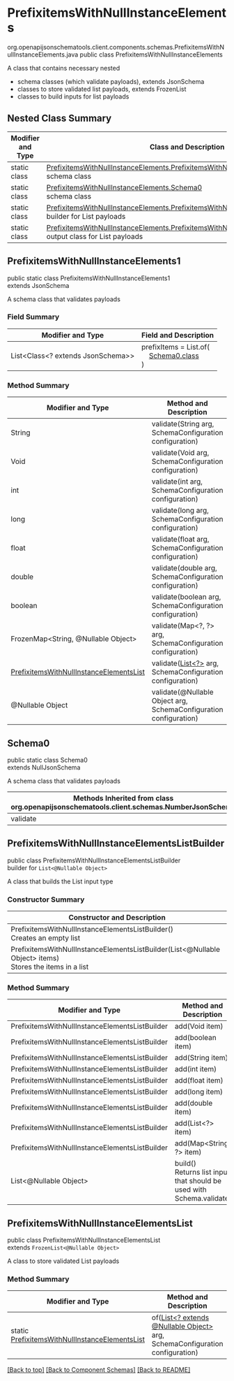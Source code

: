 # PrefixitemsWithNullInstanceElements
org.openapijsonschematools.client.components.schemas.PrefixitemsWithNullInstanceElements.java
public class PrefixitemsWithNullInstanceElements

A class that contains necessary nested
- schema classes (which validate payloads), extends JsonSchema
- classes to store validated list payloads, extends FrozenList
- classes to build inputs for list payloads

## Nested Class Summary
| Modifier and Type | Class and Description |
| ----------------- | ---------------------- |
| static class | [PrefixitemsWithNullInstanceElements.PrefixitemsWithNullInstanceElements1](#prefixitemswithnullinstanceelements1)<br> schema class |
| static class | [PrefixitemsWithNullInstanceElements.Schema0](#schema0)<br> schema class |
| static class | [PrefixitemsWithNullInstanceElements.PrefixitemsWithNullInstanceElementsListBuilder](#prefixitemswithnullinstanceelementslistbuilder)<br> builder for List payloads |
| static class | [PrefixitemsWithNullInstanceElements.PrefixitemsWithNullInstanceElementsList](#prefixitemswithnullinstanceelementslist)<br> output class for List payloads |

## PrefixitemsWithNullInstanceElements1
public static class PrefixitemsWithNullInstanceElements1<br>
extends JsonSchema

A schema class that validates payloads

### Field Summary
| Modifier and Type | Field and Description |
| ----------------- | ---------------------- |
| List<Class<? extends JsonSchema>> | prefixItems = List.of(<br>&nbsp;&nbsp;&nbsp;&nbsp;[Schema0.class](#schema0)<br>)<br> |

### Method Summary
| Modifier and Type | Method and Description |
| ----------------- | ---------------------- |
| String | validate(String arg, SchemaConfiguration configuration) |
| Void | validate(Void arg, SchemaConfiguration configuration) |
| int | validate(int arg, SchemaConfiguration configuration) |
| long | validate(long arg, SchemaConfiguration configuration) |
| float | validate(float arg, SchemaConfiguration configuration) |
| double | validate(double arg, SchemaConfiguration configuration) |
| boolean | validate(boolean arg, SchemaConfiguration configuration) |
| FrozenMap<String, @Nullable Object> | validate(Map&lt;?, ?&gt; arg, SchemaConfiguration configuration) |
| [PrefixitemsWithNullInstanceElementsList](#prefixitemswithnullinstanceelementslist) | validate([List<?>](#prefixitemswithnullinstanceelementslistbuilder) arg, SchemaConfiguration configuration) |
| @Nullable Object | validate(@Nullable Object arg, SchemaConfiguration configuration) |
## Schema0
public static class Schema0<br>
extends NullJsonSchema

A schema class that validates payloads

| Methods Inherited from class org.openapijsonschematools.client.schemas.NumberJsonSchema |
| ------------------------------------------------------------------ |
| validate                                                           |

## PrefixitemsWithNullInstanceElementsListBuilder
public class PrefixitemsWithNullInstanceElementsListBuilder<br>
builder for `List<@Nullable Object>`

A class that builds the List input type

### Constructor Summary
| Constructor and Description |
| --------------------------- |
| PrefixitemsWithNullInstanceElementsListBuilder()<br>Creates an empty list |
| PrefixitemsWithNullInstanceElementsListBuilder(List<@Nullable Object> items)<br>Stores the items in a list |

### Method Summary
| Modifier and Type | Method and Description |
| ----------------- | ---------------------- |
| PrefixitemsWithNullInstanceElementsListBuilder | add(Void item) |
| PrefixitemsWithNullInstanceElementsListBuilder | add(boolean item) |
| PrefixitemsWithNullInstanceElementsListBuilder | add(String item) |
| PrefixitemsWithNullInstanceElementsListBuilder | add(int item) |
| PrefixitemsWithNullInstanceElementsListBuilder | add(float item) |
| PrefixitemsWithNullInstanceElementsListBuilder | add(long item) |
| PrefixitemsWithNullInstanceElementsListBuilder | add(double item) |
| PrefixitemsWithNullInstanceElementsListBuilder | add(List<?> item) |
| PrefixitemsWithNullInstanceElementsListBuilder | add(Map<String, ?> item) |
| List<@Nullable Object> | build()<br>Returns list input that should be used with Schema.validate |

## PrefixitemsWithNullInstanceElementsList
public class PrefixitemsWithNullInstanceElementsList<br>
extends `FrozenList<@Nullable Object>`

A class to store validated List payloads

### Method Summary
| Modifier and Type | Method and Description |
| ----------------- | ---------------------- |
| static [PrefixitemsWithNullInstanceElementsList](#prefixitemswithnullinstanceelementslist) | of([List<? extends @Nullable Object>](#prefixitemswithnullinstanceelementslistbuilder) arg, SchemaConfiguration configuration) |

[[Back to top]](#top) [[Back to Component Schemas]](../../../README.md#Component-Schemas) [[Back to README]](../../../README.md)
